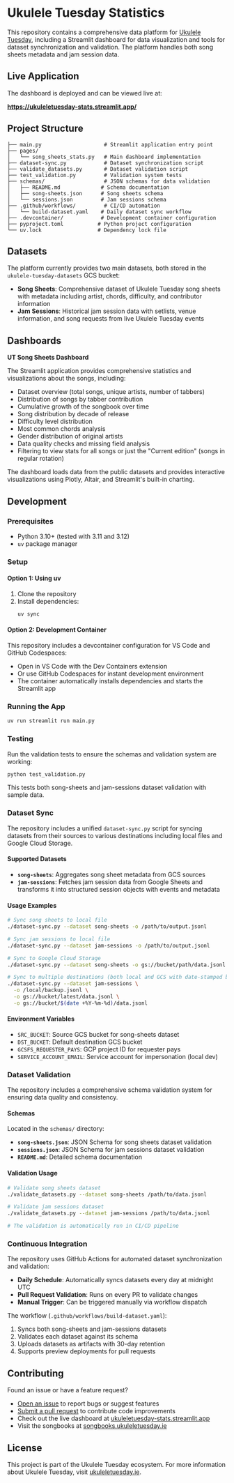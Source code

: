 # Ukulele Tuesday Statistics

This repository contains a comprehensive data platform for [Ukulele Tuesday](https://www.ukuleletuesday.ie/), including a Streamlit dashboard for data visualization and tools for dataset synchronization and validation. The platform handles both song sheets metadata and jam session data.

## Live Application

The dashboard is deployed and can be viewed live at:

**https://ukuleletuesday-stats.streamlit.app/**

## Project Structure

```
├── main.py                    # Streamlit application entry point
├── pages/
│   └── song_sheets_stats.py   # Main dashboard implementation
├── dataset-sync.py            # Dataset synchronization script
├── validate_datasets.py       # Dataset validation script
├── test_validation.py         # Validation system tests
├── schemas/                   # JSON schemas for data validation
│   ├── README.md             # Schema documentation
│   ├── song-sheets.json      # Song sheets schema
│   └── sessions.json         # Jam sessions schema
├── .github/workflows/         # CI/CD automation
│   └── build-dataset.yaml    # Daily dataset sync workflow
├── .devcontainer/            # Development container configuration
├── pyproject.toml           # Python project configuration
└── uv.lock                  # Dependency lock file
```

## Datasets

The platform currently provides two main datasets, both stored in the `ukulele-tuesday-datasets` GCS bucket:

* **Song Sheets**: Comprehensive dataset of Ukulele Tuesday song sheets with metadata including artist, chords, difficulty, and contributor information
* **Jam Sessions**: Historical jam session data with setlists, venue information, and song requests from live Ukulele Tuesday events

## Dashboards

**UT Song Sheets Dashboard**

The Streamlit application provides comprehensive statistics and visualizations about the songs, including:
- Dataset overview (total songs, unique artists, number of tabbers)
- Distribution of songs by tabber contribution
- Cumulative growth of the songbook over time
- Song distribution by decade of release
- Difficulty level distribution
- Most common chords analysis
- Gender distribution of original artists
- Data quality checks and missing field analysis
- Filtering to view stats for all songs or just the "Current edition" (songs in regular rotation)

The dashboard loads data from the public datasets and provides interactive visualizations using Plotly, Altair, and Streamlit's built-in charting.

## Development

### Prerequisites
- Python 3.10+ (tested with 3.11 and 3.12)
- `uv` package manager

### Setup

#### Option 1: Using uv
1. Clone the repository
2. Install dependencies:
   ```bash
   uv sync
   ```

#### Option 2: Development Container
This repository includes a devcontainer configuration for VS Code and GitHub Codespaces:
- Open in VS Code with the Dev Containers extension
- Or use GitHub Codespaces for instant development environment
- The container automatically installs dependencies and starts the Streamlit app

### Running the App

```bash
uv run streamlit run main.py
```

### Testing

Run the validation tests to ensure the schemas and validation system are working:
```bash
python test_validation.py
```

This tests both song-sheets and jam-sessions dataset validation with sample data.

### Dataset Sync

The repository includes a unified `dataset-sync.py` script for syncing datasets from their sources to various destinations including local files and Google Cloud Storage.

#### Supported Datasets

- **`song-sheets`**: Aggregates song sheet metadata from GCS sources
- **`jam-sessions`**: Fetches jam session data from Google Sheets and transforms it into structured session objects with events and metadata

#### Usage Examples

```bash
# Sync song sheets to local file
./dataset-sync.py --dataset song-sheets -o /path/to/output.jsonl

# Sync jam sessions to local file  
./dataset-sync.py --dataset jam-sessions -o /path/to/output.jsonl

# Sync to Google Cloud Storage
./dataset-sync.py --dataset song-sheets -o gs://bucket/path/data.jsonl

# Sync to multiple destinations (both local and GCS with date-stamped backup)
./dataset-sync.py --dataset jam-sessions \
  -o /local/backup.jsonl \
  -o gs://bucket/latest/data.jsonl \
  -o gs://bucket/$(date +%Y-%m-%d)/data.jsonl
```

#### Environment Variables
- `SRC_BUCKET`: Source GCS bucket for song-sheets dataset
- `DST_BUCKET`: Default destination GCS bucket
- `GCSFS_REQUESTER_PAYS`: GCP project ID for requester pays
- `SERVICE_ACCOUNT_EMAIL`: Service account for impersonation (local dev)

### Dataset Validation

The repository includes a comprehensive schema validation system for ensuring data quality and consistency.

#### Schemas

Located in the `schemas/` directory:
- **`song-sheets.json`**: JSON Schema for song sheets dataset validation
- **`sessions.json`**: JSON Schema for jam sessions dataset validation
- **`README.md`**: Detailed schema documentation

#### Validation Usage

```bash
# Validate song sheets dataset
./validate_datasets.py --dataset song-sheets /path/to/data.jsonl

# Validate jam sessions dataset  
./validate_datasets.py --dataset jam-sessions /path/to/data.jsonl

# The validation is automatically run in CI/CD pipeline
```

### Continuous Integration

The repository uses GitHub Actions for automated dataset synchronization and validation:

- **Daily Schedule**: Automatically syncs datasets every day at midnight UTC
- **Pull Request Validation**: Runs on every PR to validate changes
- **Manual Trigger**: Can be triggered manually via workflow dispatch

The workflow (`.github/workflows/build-dataset.yaml`):
1. Syncs both song-sheets and jam-sessions datasets
2. Validates each dataset against its schema
3. Uploads datasets as artifacts with 30-day retention
4. Supports preview deployments for pull requests

## Contributing

Found an issue or have a feature request? 
- [Open an issue](https://github.com/UkuleleTuesday/stats/issues) to report bugs or suggest features
- [Submit a pull request](https://github.com/UkuleleTuesday/stats/pulls) to contribute code improvements
- Check out the live dashboard at [ukuleletuesday-stats.streamlit.app](https://ukuleletuesday-stats.streamlit.app/)
- Visit the songbooks at [songbooks.ukuleletuesday.ie](https://songbooks.ukuleletuesday.ie/)

## License

This project is part of the Ukulele Tuesday ecosystem. For more information about Ukulele Tuesday, visit [ukuleletuesday.ie](https://www.ukuleletuesday.ie/).

